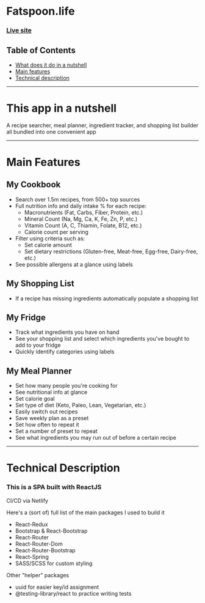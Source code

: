 # Fatspoon.life
### [Live site](https://fatspoon.life)
## Table of Contents
- [What does it do in a nutshell](#short-description)
- [Main features](#main-features)
- [Technical description](#technical-description)

---
# <a name="short-description"></a> This app in a nutshell
A recipe searcher, meal planner, ingredient tracker, and shopping list builder all bundled into one convenient app

---


# <a name="main-features"></a> Main Features
## My Cookbook
- Search over 1.5m recipes, from 500+ top sources
- Full nutrition info and daily intake % for each recipe:
	- Macronutrients (Fat, Carbs, Fiber, Protein, etc.)
	- Mineral Count (Na, Mg, Ca, K, Fe, Zn, P, etc.)
	- Vitamin Count (A, C, Thiamin, Folate, B12, etc.)
	- Calorie count per serving
- Filter using criteria such as:
	- Set calorie amount
	- Set dietary restrictions (Gluten-free, Meat-free, Egg-free, Dairy-free, etc.)
- See possible allergens at a glance using labels
## My Shopping List
- If a recipe has missing ingredients automatically populate a shopping list
## My Fridge
- Track what ingredients you have on hand
- See your shopping list and select which ingredients you've bought to add to your fridge
- Quickly identify categories using labels
## My Meal Planner
- Set how many people you're cooking for
- See nutritional info at glance
- Set calorie goal
- Set type of diet (Keto, Paleo, Lean, Vegetarian, etc.)
- Easily switch out recipes
- Save weekly plan as a preset
- Set how often to repeat it
- Set a number of preset to repeat
- See what ingredients you may run out of before a certain recipe
---
# <a name="technical-description"></a> Technical Description
### This is a SPA built with ReactJS

CI/CD via Netlify

Here's a (sort of) full list of the main packages I used to build it
- React-Redux
- Bootstrap & React-Bootstrap
- React-Router
- React-Router-Dom
- React-Router-Bootstrap
- React-Spring
- SASS/SCSS for custom styling

Other "helper" packages
- uuid for easier key/id assignment
- @testing-library/react to practice writing tests